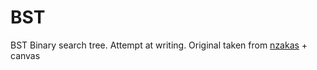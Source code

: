 # BST
BST
Binary search tree.
Attempt at writing. Original taken from <a href="https://github.com/nzakas/computer-science-in-javascript/tree/master/algorithms/searching/binary-search ">nzakas</a> + canvas


